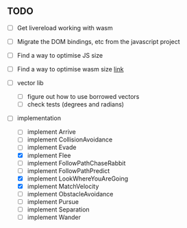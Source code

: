 ## TODO

- [ ] Get livereload working with wasm
- [ ] Migrate the DOM bindings, etc from the javascript project
- [ ] Find a way to optimise JS size
- [ ] Find a way to optimise wasm size [link](https://rustwasm.github.io/docs/book/game-of-life/code-size.html)

- [ ] vector lib
  - [ ] figure out how to use borrowed vectors
  - [ ] check tests (degrees and radians)

- [ ] implementation
  - [ ] implement Arrive
  - [ ] implement CollisionAvoidance
  - [ ] implement Evade
  - [x] implement Flee
  - [ ] implement FollowPathChaseRabbit
  - [ ] implement FollowPathPredict
  - [x] implement LookWhereYouAreGoing
  - [x] implement MatchVelocity
  - [ ] implement ObstacleAvoidance
  - [ ] implement Pursue
  - [ ] implement Separation
  - [ ] implement Wander

